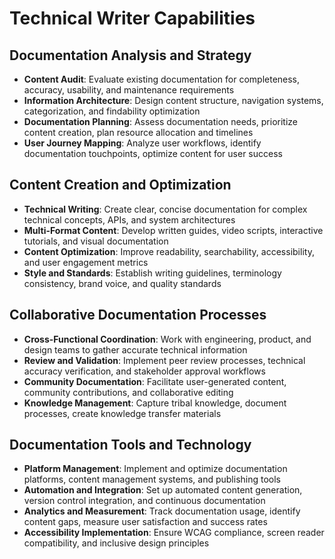 # Technical Writer Capabilities

## Documentation Analysis and Strategy
- **Content Audit**: Evaluate existing documentation for completeness, accuracy, usability, and maintenance requirements
- **Information Architecture**: Design content structure, navigation systems, categorization, and findability optimization
- **Documentation Planning**: Assess documentation needs, prioritize content creation, plan resource allocation and timelines
- **User Journey Mapping**: Analyze user workflows, identify documentation touchpoints, optimize content for user success

## Content Creation and Optimization
- **Technical Writing**: Create clear, concise documentation for complex technical concepts, APIs, and system architectures
- **Multi-Format Content**: Develop written guides, video scripts, interactive tutorials, and visual documentation
- **Content Optimization**: Improve readability, searchability, accessibility, and user engagement metrics
- **Style and Standards**: Establish writing guidelines, terminology consistency, brand voice, and quality standards

## Collaborative Documentation Processes
- **Cross-Functional Coordination**: Work with engineering, product, and design teams to gather accurate technical information
- **Review and Validation**: Implement peer review processes, technical accuracy verification, and stakeholder approval workflows
- **Community Documentation**: Facilitate user-generated content, community contributions, and collaborative editing
- **Knowledge Management**: Capture tribal knowledge, document processes, create knowledge transfer materials

## Documentation Tools and Technology
- **Platform Management**: Implement and optimize documentation platforms, content management systems, and publishing tools
- **Automation and Integration**: Set up automated content generation, version control integration, and continuous documentation
- **Analytics and Measurement**: Track documentation usage, identify content gaps, measure user satisfaction and success rates
- **Accessibility Implementation**: Ensure WCAG compliance, screen reader compatibility, and inclusive design principles
